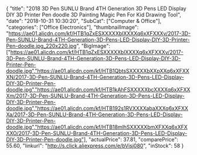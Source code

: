 {
	"title": "2018 3D Pen SUNLU Brand 4TH Generation 3D Pens LED Display DIY 3D Printer Pen doodle 3D Painting Magic Pen For Kid Drawing Tool",
	"date": "2018-10-31 10:30:20",
	"SubCat": ["Computer & Office"],
	"categories": ["Office Electronics"],
	"thumbnailImage": "https://ae01.alicdn.com/kf/HTB1qZxESXXXXXblXXXXq6xXFXXXv/2017-3D-Pen-SUNLU-Brand-4TH-Generation-3D-Pens-LED-Display-DIY-3D-Printer-Pen-doodle.jpg_220x220.jpg",
	"BigImage": ["https://ae01.alicdn.com/kf/HTB1qZxESXXXXXblXXXXq6xXFXXXv/2017-3D-Pen-SUNLU-Brand-4TH-Generation-3D-Pens-LED-Display-DIY-3D-Printer-Pen-doodle.jpg","https://ae01.alicdn.com/kf/HTB1QbtsSXXXXXbXXpXXq6xXFXXXN/2017-3D-Pen-SUNLU-Brand-4TH-Generation-3D-Pens-LED-Display-DIY-3D-Printer-Pen-doodle.jpg","https://ae01.alicdn.com/kf/HTB1kAhFSXXXXXbcXXXXq6xXFXXXm/2017-3D-Pen-SUNLU-Brand-4TH-Generation-3D-Pens-LED-Display-DIY-3D-Printer-Pen-doodle.jpg","https://ae01.alicdn.com/kf/HTB192s1RVXXXXabaXXXq6xXFXXXa/2017-3D-Pen-SUNLU-Brand-4TH-Generation-3D-Pens-LED-Display-DIY-3D-Printer-Pen-doodle.jpg","https://ae01.alicdn.com/kf/HTB18mlhSXXXXXbmXFXXq6xXFXXXO/2017-3D-Pen-SUNLU-Brand-4TH-Generation-3D-Pens-LED-Display-DIY-3D-Printer-Pen-doodle.jpg"],
	"actualPrice": 37.81,
	"comparePrice": 55.60,
	"linkurl": "http://s.click.aliexpress.com/e/bVisj080",
	"inStock": 58
}
